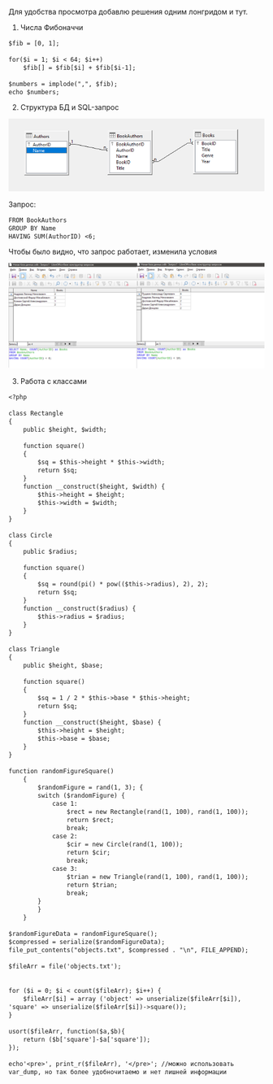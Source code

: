 Для удобства просмотра добавлю решения одним лонгридом и тут.

1) Числа Фибоначчи

```<?php
$fib = [0, 1];

for($i = 1; $i < 64; $i++)
    $fib[] = $fib[$i] + $fib[$i-1];
 
$numbers = implode(",", $fib);
echo $numbers;
```

2) Структура БД и SQL-запрос

![картинка](https://github.com/AnnaBlok/test/blob/main/second/структура.png "структура")

Запрос: 

```SELECT Name, COUNT(AuthorID) as Books
FROM BookAuthors
GROUP BY Name
HAVING SUM(AuthorID) <6;
```

Чтобы было видно, что запрос работает, изменила условия

![картинка](https://github.com/AnnaBlok/test/blob/main/second/sql.png "запрос")

3) Работа с классами

```
<?php

class Rectangle
{
	public $height, $width;

	function square()
	{
		$sq = $this->height * $this->width;
		return $sq;
	}
	function __construct($height, $width) {
        $this->height = $height;
        $this->width = $width;
    }
}

class Circle
{
	public $radius;

	function square()
	{
        $sq = round(pi() * pow(($this->radius), 2), 2);
		return $sq;
	}
	function __construct($radius) {
        $this->radius = $radius;
    }
}

class Triangle
{
	public $height, $base;

	function square()
	{
		$sq = 1 / 2 * $this->base * $this->height;
		return $sq;
	}
	function __construct($height, $base) {
        $this->height = $height;
        $this->base = $base;
    }
}

function randomFigureSquare()
	{
		$randomFigure = rand(1, 3); {
		switch ($randomFigure) {
			case 1:
				$rect = new Rectangle(rand(1, 100), rand(1, 100));
				return $rect;
				break;
			case 2:
				$cir = new Circle(rand(1, 100));
				return $cir;
				break;
			case 3:
				$trian = new Triangle(rand(1, 100), rand(1, 100));
				return $trian;
				break;
		}
		}
	}

$randomFigureData = randomFigureSquare();
$compressed = serialize($randomFigureData);
file_put_contents("objects.txt", $compressed . "\n", FILE_APPEND);

$fileArr = file('objects.txt');


for ($i = 0; $i < count($fileArr); $i++) {
	$fileArr[$i] = array ('object' => unserialize($fileArr[$i]), 'square' => unserialize($fileArr[$i])->square());	
}

usort($fileArr, function($a,$b){
    return ($b['square']-$a['square']);
});

echo'<pre>', print_r($fileArr), '</pre>'; //можно использовать var_dump, но так более удобночитаемо и нет лишней информации
```
